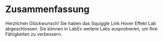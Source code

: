 # Zusammenfassung

Herzlichen Glückwunsch! Sie haben das Squiggle Link Hover Effekt Lab abgeschlossen. Sie können in LabEx weitere Labs ausprobieren, um Ihre Fähigkeiten zu verbessern.
